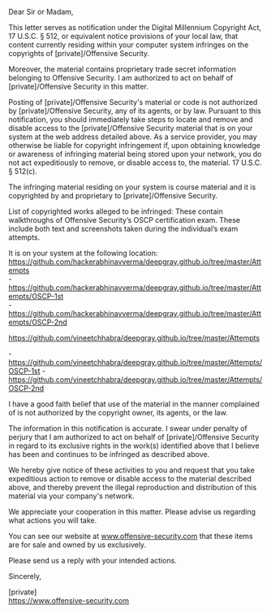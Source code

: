 Dear Sir or Madam,

This letter serves as notification under the Digital Millennium Copyright Act, 17 U.S.C. § 512, or equivalent notice provisions of your local law, that content currently residing within your computer system infringes on the copyrights of [private]/Offensive Security.

Moreover, the material contains proprietary trade secret information belonging to Offensive Security. I am authorized to act on behalf of [private]/Offensive Security in this matter.

Posting of [private]/Offensive Security's material or code is not authorized by [private]/Offensive Security, any of its agents, or by law. Pursuant to this notification, you should immediately take steps to locate and remove and disable access to the [private]/Offensive Security material that is on your system at the web address detailed above. As a service provider, you may otherwise be liable for copyright infringement if, upon obtaining knowledge or awareness of infringing material being stored upon your network, you do not act expeditiously to remove, or disable access to, the material. 17 U.S.C. § 512(c).

The infringing material residing on your system is course material and it is copyrighted by and proprietary to [private]/Offensive Security.

List of copyrighted works alleged to be infringed:
These contain walkthroughs of Offensive Security’s OSCP certification exam. These include both text and screenshots taken during the individual’s exam attempts.

It is on your system at the following location:  
https://github.com/hackerabhinavverma/deepgray.github.io/tree/master/Attempts  
-https://github.com/hackerabhinavverma/deepgray.github.io/tree/master/Attempts/OSCP-1st  
-https://github.com/hackerabhinavverma/deepgray.github.io/tree/master/Attempts/OSCP-2nd

https://github.com/vineetchhabra/deepgray.github.io/tree/master/Attempts

-https://github.com/vineetchhabra/deepgray.github.io/tree/master/Attempts/OSCP-1st
-https://github.com/vineetchhabra/deepgray.github.io/tree/master/Attempts/OSCP-2nd

I have a good faith belief that use of the material in the manner complained of is not authorized by the copyright owner, its agents, or the law.

The information in this notification is accurate. I swear under penalty of perjury that I am authorized to act on behalf of [private]/Offensive Security in regard to its exclusive rights in the work(s) identified above that I believe has been and continues to be infringed as described above.

We hereby give notice of these activities to you and request that you take expeditious action to remove or disable access to the material described above, and thereby prevent the illegal reproduction and distribution of this material via your company's network.

We appreciate your cooperation in this matter. Please advise us regarding what actions you will take.

You can see our website at www.offensive-security.com that these items are for sale and owned by us exclusively.

Please send us a reply with your intended actions.

Sincerely,

[private]  
https://www.offensive-security.com
